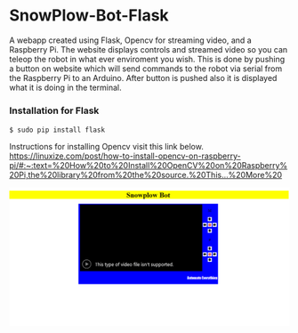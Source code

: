 # SnowPlow-Bot-Flask
  A webapp created using Flask, Opencv for streaming video, and a Raspberry Pi.  The website displays controls and streamed video so you can teleop the robot in what ever enviroment you wish.  This is done by pushing a button on website which will send commands to the robot via serial from the Raspberry Pi to an Arduino.  After button is pushed also it is displayed what it is doing in the terminal.  


### Installation  for Flask
```
$ sudo pip install flask
```
Instructions for installing Opencv visit this link below.<br>
https://linuxize.com/post/how-to-install-opencv-on-raspberry-pi/#:~:text=%20How%20to%20Install%20OpenCV%20on%20Raspberry%20Pi,the%20library%20from%20the%20source.%20This...%20More%20

![alt text](https://github.com/DanielsKraus/SnowPlow-Bot-Flask/blob/master/webapp_page_pic.PNG)
